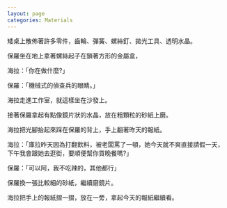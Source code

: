 ```yaml
---
layout: page
categories: Materials
---
```


矮桌上散佈著許多零件，齒輪、彈簧、螺絲釘、拋光工具、透明水晶。

保羅坐在地上拿著螺絲起子在鎖著方形的金屬盒，

海拉：「你在做什麼?」

保羅：「機械式的偵查兵的眼睛。」

海拉走進工作室，就這樣坐在沙發上。

接著保羅拿起有點像鏡片狀的水晶，放在粗顆粒的砂紙上磨。

海拉把光腳抬起來踩在保羅的背上，手上翻著昨天的報紙。

海拉：「庫拉昨天因為打翻飲料，被老闆罵了一頓，她今天就不爽直接請假一天，
下午我會跟她去逛街，要順便幫你買晚餐嗎?」

保羅：「可以阿，我不吃辣的，其他都行」

保羅換一張比較細的砂紙，繼續磨鏡片。

海拉把手上的報紙摺一摺，放在一旁，拿起今天的報紙繼續看。
